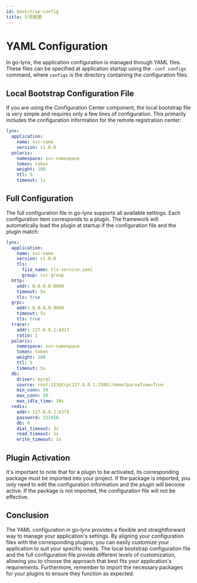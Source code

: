 ```yaml
---
id: bootstrap-config
title: 引导配置
---
```


# YAML Configuration

In go-lynx, the application configuration is managed through YAML files. These files can be specified at application startup using the `-conf configs` command, where `configs` is the directory containing the configuration files.

## Local Bootstrap Configuration File

If you are using the Configuration Center component, the local bootstrap file is very simple and requires only a few lines of configuration. This primarily includes the configuration information for the remote registration center:

```yaml
lynx:
  application:
    name: svc-name
    version: v1.0.0
  polaris:
    namespace: svc-namespace
    token: token
    weight: 100
    ttl: 5
    timeout: 1s
```

## Full Configuration

The full configuration file in go-lynx supports all available settings. Each configuration item corresponds to a plugin. The framework will automatically load the plugin at startup if the configuration file and the plugin match:

```yaml
lynx:
  application:
    name: svc-name
    version: v1.0.0
    tls:
      file_name: tls-service.yaml
      group: svc-group
  http:
    addr: 0.0.0.0:8000
    timeout: 5s
    tls: true
  grpc:
    addr: 0.0.0.0:9000
    timeout: 5s
    tls: true
  tracer:
    addr: 127.0.0.1:4317
    ratio: 1
  polaris:
    namespace: svc-namespace
    token: token
    weight: 100
    ttl: 5
    timeout: 5s
  db:
    driver: mysql
    source: root:123@tcp(127.0.0.1:3306)/demo?parseTime=True
    min_conn: 50
    max_conn: 50
    max_idle_time: 30s
  redis:
    addr: 127.0.0.1:6379
    password: 123456
    db: 0
    dial_timeout: 3s
    read_timeout: 1s
    write_timeout: 1s
```

## Plugin Activation

It's important to note that for a plugin to be activated, its corresponding package must be imported into your project. If the package is imported, you only need to edit the configuration information and the plugin will become active. If the package is not imported, the configuration file will not be effective.

## Conclusion

The YAML configuration in go-lynx provides a flexible and straightforward way to manage your application's settings. By aligning your configuration files with the corresponding plugins, you can easily customize your application to suit your specific needs. The local bootstrap configuration file and the full configuration file provide different levels of customization, allowing you to choose the approach that best fits your application's requirements. Furthermore, remember to import the necessary packages for your plugins to ensure they function as expected.